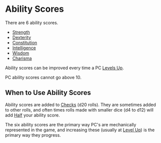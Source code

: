 # Ability Scores

There are 6 ability scores.

- [Strength](Strength.md)
- [Dexterity](Dexterity.md)
- [Constitution](Constitution.md)
- [Intelligence](Intelligence.md)
- [Wisdom](Wisdom.md)
- [Charisma](Charisma.md)

Ability scores can be improved every time a PC [Levels Up](../Derived%20Statistics/Level.md#Level%20Up).

PC ability scores cannot go above 10.

## When to Use Ability Scores

Ability scores are added to [Checks](../../Game%20Procedures/Core%20Procedures/Check.md) (d20 rolls). They are sometimes added to other rolls, and often times rolls made with smaller dice (d4 to d12) will add [Half](../../Game%20Procedures/Core%20Procedures/Half.md) your ability score.

The six ability scores are the primary way PC's are mechanically represented in the game, and increasing these (usually at [Level Up](../Derived%20Statistics/Level.md#Level%20Up)) is the primary way they progress.
